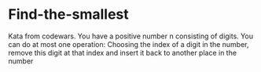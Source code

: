 # Find-the-smallest
Kata from codewars.
You have a positive number n consisting of digits. You can do at most one operation: Choosing the index of a digit in the number, remove this digit at that index and insert it back to another place in the number
